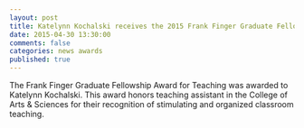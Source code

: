 ```yaml
---
layout: post
title: Katelynn Kochalski receives the 2015 Frank Finger Graduate Fellowship for Teaching
date: 2015-04-30 13:30:00
comments: false
categories: news awards
published: true
---
```


The Frank Finger Graduate Fellowship Award for Teaching was awarded to Katelynn Kochalski. This award honors teaching assistant in the College of Arts & Sciences for their recognition of stimulating and organized classroom teaching.

